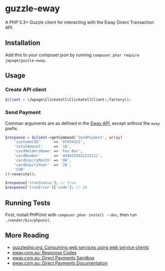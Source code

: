 # guzzle-eway

A PHP 5.3+ Guzzle client for interacting with the Eway Direct Transaction API.

## Installation

Add this to your composer.json by running
`composer.phar require jwpage/guzzle-eway`.

## Usage

### Create API client

```php
$client = \Jwpage\Clickatell\ClickatellClient::factory();
```

### Send Payment

Comman arguments are as defined in the [Eway API](http://www.eway.com.au/developers/api/direct-payments),
except without the `eway` prefix.

```php
$response = $client->getCommand('SendPayment', array(
    'customerID'      => '87654321',                                   
    'totalAmount'     => '10',                                         
    'cardHoldersName' => 'Foo Bar',                                    
    'cardNumber'      => '4444333322221111',                           
    'cardExpiryMonth' => '06',                                         
    'cardExpiryYear'  => '20',                                         
    'CVN'
))->execute();

$response['trxnStatus']; // true
$response['trxnError']['code']; // 10
```

## Running Tests

First, install PHPUnit with `composer.phar install --dev`, then run
`./vendor/bin/phpunit`.

## More Reading

* [guzzlephp.org: Consuming web services using web service clients](http://guzzlephp.org/tour/using_services.html)
* [eway.com.au: Response Codes](http://www.eway.com.au/developers/resources/response-codes)
* [eway.com.au: Direct Payments Sandbox](http://www.eway.com.au/developers/sandbox/direct-payments)
* [eway.com.au: Direct Payments Documentation](http://www.eway.com.au/developers/api/direct-payments)

